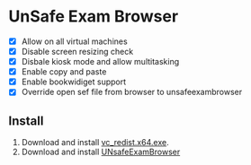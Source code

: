 # UnSafe Exam Browser

- [x] Allow on all virtual machines
- [x] Disable screen resizing check
- [x] Disbale kiosk mode and allow multitasking
- [x] Enable copy and paste
- [x] Enable bookwidiget support
- [x] Override open sef file from browser to unsafeexambrowser

## Install
1. Download and install [vc_redist.x64.exe](https://aka.ms/vs/17/release/vc_redist.x64.exe).
2. Download and install [UNsafeExamBrowser]()
